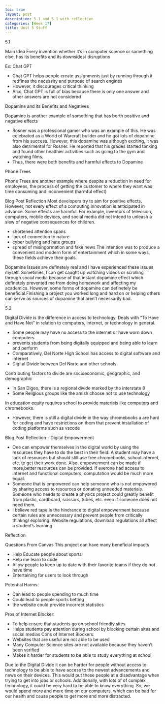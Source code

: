 ```yaml
---
toc: true
layout: post
description: 5.1 and 5.1 with reflection
categories: [Week 17]
title: Unit 5 Stuff
---
```


5.1

Main Idea
Every invention whether it’s in computer science or something else, has its benefits and its downsides/ disruptions

Ex: Chat GPT
- Chat GPT helps people create assignments just by running through it
redfines the necessity and purpose of search engines
- However, it discourages critical thinking
- Also, Chat GPT is full of bias because there is only one answer and other answers are not considered

Dopamine and its Benefits and Negatives

Dopamine is another example of something that has borth positive and negative effects

- Rosner was a professional gamer who was an example of this. He was celebrated as a World of Warcraft builder and he got lots of dopamine from his success. However, this dopamine was although exciting, it was also detrimental for Rosner. He reported that his grades started tanking and found other healthier activities such as going to the gym and watching films.
- Thus, there were both benefits and harmful effects to Dopamine

Phone Trees

Phone Trees are another example where despite a reduction in need for employees, the process of getting the customer to where they want was time consuming and inconvenient (harmful effect)

Blog Post Reflection
Most developers try to aim for positive effects. However, not every effect of a computing innovation is anticipated in advance. Some effects are harmful. For example, inventors of television, computers, mobile devices, and social media did not intend to unleash a slew of negative consequences for children.
- shortened attention spans
- lack of connection to nature
- cyber bullying and hate groups
- spread of misingormation and fake news The intention was to produce a convenient and modern form of entertainment which in some ways, these fields achieve their goals.

Dopamine Issues are definetely real and I have experienced these issues myself. Sometimes, I can get caught up watching videos or scrolling through social media because of that instant dopamine effect which definetely prevented me from doing homework and affecting my academics. However, some forms of dopamine can definetely be beneficial.Finishing a project you worked long and hard on or helping others can serve as sources of dopamine that aren’t necessarily bad.

5.2 

Digital Divide is the difference in access to technology. Deals with “To Have and Have Not” in relation to computers, internet, or technology in general.

- Some people may have no access to the internet or have worn down computers
- prevents students from being digitally equipped and being able to learn and perform
- Comparatively, Del Norte High School has access to digital software and internet
- Digital Divide between Del Norte and other schools

Contributing factors to divide are socioeconomic, geographic, and demographic

- In San Digeo, there is a regional divide marked by the interstate 8
- Some Religious groups like the amish choose not to use technology

In education equity requires school to provide materials like computers and chromebooks.

- However, there is still a digital divide in the way chromebooks a are hard for coding and have restrictions on them that prevent installation of coding platforms such as vscode

Blog Post Reflection - Digital Empowerment

- One can empower themselves in the digital world by using the resources they have to do the best in their field. A student may have a lack of resources but should still use free chromebooks, school internet, etc. to get their work done. Also, empowerment can be made if more,better resources can be provided. If everone had access to internet and functional computers, computation would be much more equal.
- Someone that is empowered can help someone who is not empowered by sharing access to resources or donating unneeded materials. Someone who needs to create a physics project could greatly benefit from plastic, cardboard, scissors, tubes, etc. even if someone does not need them.
- I believe red tape is the hindrance to digital empowerment because certain rules are unnecessary and prevent people from critically thinkng/ exploring. Website regulations, download regulations all affect a student’s learning.

Reflection 

Questions From Canvas
This project can have many beneficial impacts 
- Help Educate people about sports
- Help me learn to code
- Allow people to keep up to date with their favorite teams if they do not have time
- Entertaining for users to look through

Potential Harms:
- Can lead to people spending to much time
- Could lead to people sports betting
- the website could provide incorrect statistics

Pros of Internet Blocker:
- To help ensure that students go on school friendly sites
- Helps students pay attention during school by blocking certain sites and social medias
Cons of Internet Blockers:
- Websites that are useful are not able to be used
- Many Computer Science sites are not available because they haven’t been verified
- Makes it harder for students to be able to study everything at school

Due to the Digital Divide it can be harder for people without access to technology to be able to have access to the newest advancements and news on their devices. This would put these people at a disadvantage when trying to get into jobs or schools. Additionally, with lots of of complex technology, it could be very hard to be able to know everything. So, we would spend more and more time on our computers, which can be bad for our health and cause people to get more and more distracted.
